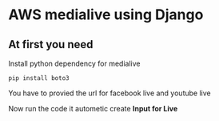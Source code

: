 # AWS medialive using Django

## At first you need

Install python dependency for medialive 

```pip install boto3``` 

You have to provied the url for facebook live and youtube live 

Now run the code it autometic create **Input for Live**
